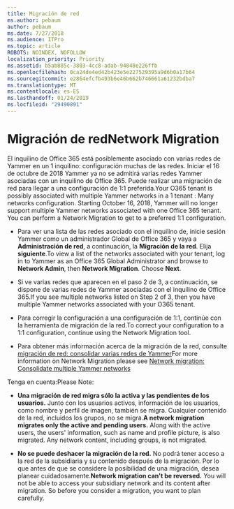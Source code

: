 ```yaml
---
title: Migración de red
ms.author: pebaum
author: pebaum
ms.date: 7/27/2018
ms.audience: ITPro
ms.topic: article
ROBOTS: NOINDEX, NOFOLLOW
localization_priority: Priority
ms.assetid: b5ab885c-3803-4cc8-adab-94848e226ffb
ms.openlocfilehash: 0ca24de4ed42b423e5e227529395a9d6b0a17b64
ms.sourcegitcommit: e2864efcfb493b6e46b662b746661a61232bdba7
ms.translationtype: MT
ms.contentlocale: es-ES
ms.lasthandoff: 01/24/2019
ms.locfileid: "29490891"
---
```

# <a name="network-migration"></a><span data-ttu-id="329dd-102">Migración de red</span><span class="sxs-lookup"><span data-stu-id="329dd-102">Network Migration</span></span>

<span data-ttu-id="329dd-p101">El inquilino de Office 365 está posiblemente asociado con varias redes de Yammer en un 1 inquilino: configuración muchas de las redes. Iniciar el 16 de octubre de 2018 Yammer ya no se admitirá varias redes Yammer asociadas con un inquilino de Office 365. Puede realizar una migración de red para llegar a una configuración de 1:1 preferida.</span><span class="sxs-lookup"><span data-stu-id="329dd-p101">Your O365 tenant is possibly associated with multiple Yammer networks in a 1 tenant : Many networks configuration. Starting October 16, 2018, Yammer will no longer support multiple Yammer networks associated with one Office 365 tenant. You can perform a Network Migration to get to a preferred 1:1 configuration.</span></span>
  
- <span data-ttu-id="329dd-p102">Para ver una lista de las redes asociado con el inquilino de, inicie sesión Yammer como un administrador Global de Office 365 y vaya a **Administración de red**, a continuación, la **Migración de la red**. Elija **siguiente**.</span><span class="sxs-lookup"><span data-stu-id="329dd-p102">To view a list of the networks associated with your tenant, log in to Yammer as an Office 365 Global Administrator and browse to **Network Admin**, then **Network Migration**. Choose **Next**.</span></span>
    
- <span data-ttu-id="329dd-108">Si ve varias redes que aparecen en el paso 2 de 3, a continuación, se dispone de varias redes de Yammer asociadas con el inquilino de Office 365.</span><span class="sxs-lookup"><span data-stu-id="329dd-108">If you see multiple networks listed on Step 2 of 3, then you have multiple Yammer networks associated with your O365 tenant.</span></span>
    
- <span data-ttu-id="329dd-109">Para corregir la configuración a una configuración de 1:1, continúe con la herramienta de migración de la red.</span><span class="sxs-lookup"><span data-stu-id="329dd-109">To correct your configuration to a 1:1 configuration, continue using the Network Migration tool.</span></span>
    
- <span data-ttu-id="329dd-110">Para obtener más información acerca de la migración de la red, consulte [migración de red: consolidar varias redes de Yammer](https://support.office.com/article/a22c1b20-9231-4ce2-a916-392b1056d002)</span><span class="sxs-lookup"><span data-stu-id="329dd-110">For more information on Network Migration please see [Network migration: Consolidate multiple Yammer networks](https://support.office.com/article/a22c1b20-9231-4ce2-a916-392b1056d002)</span></span>
    
<span data-ttu-id="329dd-111">Tenga en cuenta:</span><span class="sxs-lookup"><span data-stu-id="329dd-111">Please Note:</span></span>
  
- <span data-ttu-id="329dd-p103">**Una migración de red migra sólo la activa y las pendientes de los usuarios.** Junto con los usuarios activos, información de los usuarios, como nombre y perfil de imagen, también se migra. Cualquier contenido de la red, incluidos los grupos, no se migra.</span><span class="sxs-lookup"><span data-stu-id="329dd-p103">**A network migration migrates only the active and pending users.** Along with the active users, the users' information, such as name and profile picture, is also migrated. Any network content, including groups, is not migrated.</span></span> 
    
- <span data-ttu-id="329dd-p104">**No se puede deshacer la migración de la red.** No podrá tener acceso a la red de la subsidiaria y su contenido después de la migración. Por lo que antes de que se considere la posibilidad de una migración, desea planear cuidadosamente.</span><span class="sxs-lookup"><span data-stu-id="329dd-p104">**Network migration can't be reversed.** You will not be able to access your subsidiary network and its content after migration. So before you consider a migration, you want to plan carefully.</span></span> 
    

